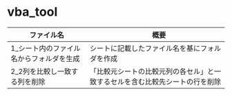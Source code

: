 # vba_tool

| ファイル名 |　概要 |
| ------------- | ------------- |
| 1_シート内のファイル名からフォルダを生成 | シートに記載したファイル名を基にフォルダを作成 |
| 2_2列を比較し一致する列を削除 | 「比較元シートの比較元列の各セル」と一致するセルを含む比較先シートの行を削除 |
